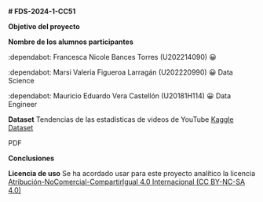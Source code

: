 **# FDS-2024-1-CC51**

**Objetivo del proyecto**

**Nombre de los alumnos participantes**

:dependabot:	Francesca Nicole Bances Torres  (U202214090)  :grinning:	  
 
:dependabot:	Marsi Valeria Figueroa Larragán (U202220990)  :grinning:	Data Science                                     

:dependabot:	Mauricio Eduardo Vera Castellón (U20181H114)  :grinning:	Data Engineer    


**Dataset**
Tendencias de las estadísticas de videos de YouTube [Kaggle Dataset](https://www.kaggle.com/datasets/datasnaek/youtube-new)

 PDF 
 
**Conclusiones**


**Licencia de uso**
Se ha acordado usar para este proyecto analítico la licencia  [Atribución-NoComercial-CompartirIgual 4.0 Internacional (CC BY-NC-SA 4.0)](https://creativecommons.org/licenses/by-nc-sa/4.0/deed.es)

